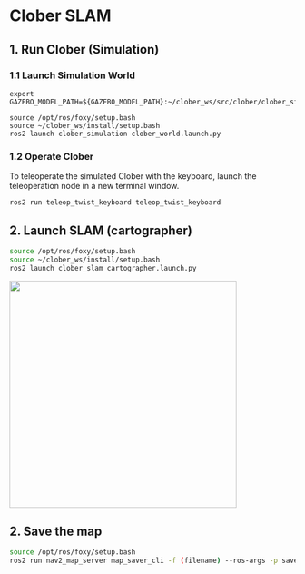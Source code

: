 # Clober SLAM

## 1. Run Clober (Simulation)
### 1.1 Launch Simulation World
```
export GAZEBO_MODEL_PATH=${GAZEBO_MODEL_PATH}:~/clober_ws/src/clober/clober_simulation/models

source /opt/ros/foxy/setup.bash
source ~/clober_ws/install/setup.bash
ros2 launch clober_simulation clober_world.launch.py
```

### 1.2 Operate Clober
To teleoperate the simulated Clober with the keyboard, launch the teleoperation node in a new terminal window.
```
ros2 run teleop_twist_keyboard teleop_twist_keyboard
```

## 2. Launch SLAM \(cartographer\)

```bash
source /opt/ros/foxy/setup.bash
source ~/clober_ws/install/setup.bash
ros2 launch clober_slam cartographer.launch.py
```

<img align="center" src="https://github.com/clobot-git/clober/blob/foxy-devel/images/clober_slam.png" width=400>


## 2. Save the map
```bash
source /opt/ros/foxy/setup.bash
ros2 run nav2_map_server map_saver_cli -f (filename) --ros-args -p save_map_timeout:=10000
```
